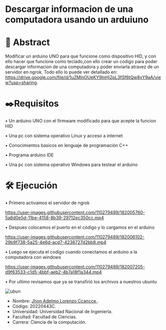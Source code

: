 # Descargar informacion de una computadora usando un arduiuno 
# 📜 Abstract 
Modificar un arduino UNO para que funcione como dispositivo HID, y con ello hacer que funcione como teclado,con ello crear un codigo para poder descargar informacion de una computadora y poder enviarla atravez de un servidor en ngrok.
Todo ello lo puede ver detallado en: https://drive.google.com/file/d/1uZMlnOUeKY9lnHj2pL3fSf6tQw8vY9aA/view?usp=sharing.


# ✒️Requisitos
• Un arduino UNO con el firmware modificado para que acepte la funcion HID




• Una pc con sistema operativo Linux y acceso a internet



• Conocimientos basicos en lenguaje de programación C++



• Programa arduino IDE



• Una pc con sistema operativo Windows para testear el arduino

# 🛠️ Ejecución
• Primero activamos el servidor de ngrok


https://user-images.githubusercontent.com/110279489/182005760-5a6d0e5d-11be-4158-8b39-29712ec350cc.mp4



• Despues colocamos el puerto en el código y lo cargamos en el arduino 

https://user-images.githubusercontent.com/110279489/182006102-29b9f738-5a25-4e6d-acd7-4236727d2bb8.mp4


• Luego se ejecuta el codigo cuando conectamos el arduino a la computadora con windows

https://user-images.githubusercontent.com/110279489/182007205-d9f63533-c1d5-4bbf-aeb2-4b7a18f1a344.mp4

• Por ultimo revisamos que ya se transfirió los archivos a nuestros ubuntu

![ubun](https://user-images.githubusercontent.com/110279489/182007324-9a2a2a16-6d18-4e45-887c-6889d48c0f05.png)






* Nombre: [ Jhon Adelmo Lorenzo Ccancce ](https://github.com/Jhon-Lorenzo).
* Código: 20220443C.
* Universidad: Universidad Nacional de Ingeniería.
* Facultad: Facultad de Ciencias.
* Carrera: Ciencia de la computación.
